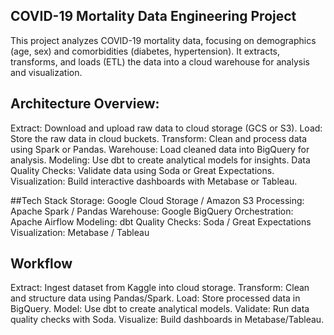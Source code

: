 ## COVID-19 Mortality Data Engineering Project

   This project analyzes COVID-19 mortality data, focusing on demographics (age, sex) and comorbidities (diabetes, hypertension). It extracts, transforms, and loads (ETL) the data into a cloud warehouse for analysis and visualization.

## Architecture Overview:
Extract: Download and upload raw data to cloud storage (GCS or S3).
Load: Store the raw data in cloud buckets.
Transform: Clean and process data using Spark or Pandas.
Warehouse: Load cleaned data into BigQuery for analysis.
Modeling: Use dbt to create analytical models for insights.
Data Quality Checks: Validate data using Soda or Great Expectations.
Visualization: Build interactive dashboards with Metabase or Tableau.

   ##Tech Stack
Storage: Google Cloud Storage / Amazon S3
Processing: Apache Spark / Pandas
Warehouse: Google BigQuery
Orchestration: Apache Airflow
Modeling: dbt
Quality Checks: Soda / Great Expectations
Visualization: Metabase / Tableau

## Workflow
Extract: Ingest dataset from Kaggle into cloud storage.
Transform: Clean and structure data using Pandas/Spark.
Load: Store processed data in BigQuery.
Model: Use dbt to create analytical models.
Validate: Run data quality checks with Soda.
Visualize: Build dashboards in Metabase/Tableau.
